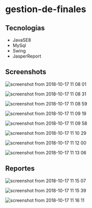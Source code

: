 # gestion-de-finales 

## Tecnologías
- JavaSE8
- MySql
- Swing
- JasperReport

## Screenshots

![screenshot from 2018-10-17 11 08 01](https://user-images.githubusercontent.com/34853850/47092875-569f9f00-d1fe-11e8-9ac2-c901e741ab5c.png)

![screenshot from 2018-10-17 11 08 31](https://user-images.githubusercontent.com/34853850/47092880-599a8f80-d1fe-11e8-9a92-d91b0b554eac.png)

![screenshot from 2018-10-17 11 08 59](https://user-images.githubusercontent.com/34853850/47092882-5acbbc80-d1fe-11e8-9125-efa4d226367a.png)

![screenshot from 2018-10-17 11 09 19](https://user-images.githubusercontent.com/34853850/47092886-5c958000-d1fe-11e8-8798-e56cd92aa1c6.png)

![screenshot from 2018-10-17 11 09 58](https://user-images.githubusercontent.com/34853850/47092892-60c19d80-d1fe-11e8-8e6f-c1f771ab8053.png)

![screenshot from 2018-10-17 11 10 29](https://user-images.githubusercontent.com/34853850/47092894-628b6100-d1fe-11e8-98e7-bfe33d401ed8.png)

![screenshot from 2018-10-17 11 12 00](https://user-images.githubusercontent.com/34853850/47092897-64552480-d1fe-11e8-8089-acaf2d1ef626.png)

![screenshot from 2018-10-17 11 13 06](https://user-images.githubusercontent.com/34853850/47092901-65865180-d1fe-11e8-9882-ae38d911f15b.png)

## Reportes

![screenshot from 2018-10-17 11 15 07](https://user-images.githubusercontent.com/34853850/47092906-67501500-d1fe-11e8-813f-44c398e3c987.png)

![screenshot from 2018-10-17 11 15 39](https://user-images.githubusercontent.com/34853850/47092910-68814200-d1fe-11e8-852c-00a0ea2e1138.png)

![screenshot from 2018-10-17 11 16 11](https://user-images.githubusercontent.com/34853850/47092916-6a4b0580-d1fe-11e8-90ed-477cf034463e.png)
